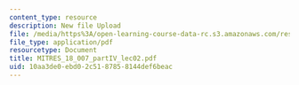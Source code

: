 ```yaml
---
content_type: resource
description: New file Upload
file: /media/https%3A/open-learning-course-data-rc.s3.amazonaws.com/res-18-007-calculus-revisited-multivariable-calculus-fall-2011/10aa3de0ebd02c5187858144def6beac_MITRES_18_007_partIV_lec02.pdf
file_type: application/pdf
resourcetype: Document
title: MITRES_18_007_partIV_lec02.pdf
uid: 10aa3de0-ebd0-2c51-8785-8144def6beac
---
```

